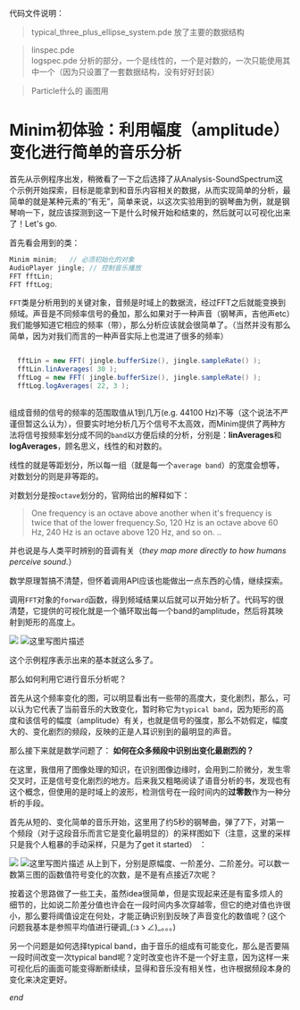 

代码文件说明：
> typical_three_plus_ellipse_system.pde 
> 放了主要的数据结构

> linspec.pde	 
> logspec.pde
> 分析的部分，一个是线性的，一个是对数的，一次只能使用其中一个（因为只设置了一套数据结构，没有好好封装）

> Particle什么的
> 画图用


# Minim初体验：利用幅度（amplitude）变化进行简单的音乐分析

首先从示例程序出发，稍微看了一下之后选择了从Analysis-SoundSpectrum这个示例开始探索，目标是能拿到和音乐内容相关的数据，从而实现简单的分析，最简单的就是某种元素的“有无”，简单来说，以这次实验用到的钢琴曲为例，就是钢琴响一下，就应该探测到这一下是什么时候开始和结束的，然后就可以可视化出来了！Let's go.



首先看会用到的类：

```java
Minim minim;   // 必须初始化的对象
AudioPlayer jingle; // 控制音乐播放
FFT fftLin;
FFT fftLog;
```

`FFT`类是分析用到的关键对象，音频是时域上的数据流，经过FFT之后就能变换到频域。声音是不同频率信号的叠加，那么如果对于一种声音（钢琴声，吉他声etc）我们能够知道它相应的频率（带），那么分析应该就会很简单了。（当然并没有那么简单，因为对我们而言的一种声音实际上也混进了很多的频率）



```java

  fftLin = new FFT( jingle.bufferSize(), jingle.sampleRate() );
  fftLin.linAverages( 30 );
  fftLog = new FFT( jingle.bufferSize(), jingle.sampleRate() );
  fftLog.logAverages( 22, 3 );
  
```

组成音频的信号的频率的范围取值从1到几万(e.g.  44100 Hz)不等（这个说法不严谨但暂这么认为），但要实时地分析几万个信号不太高效，而Minim提供了两种方法将信号按频率划分成不同的`band`以方便后续的分析，分别是：**linAverages**和**logAverages**，顾名思义，线性的和对数的。

线性的就是等距划分，所以每一组（就是每一个`average band`）的宽度会想等，对数划分的则是非等距的。

对数划分是按`octave`划分的，官网给出的解释如下：

> One frequency is an octave above another when it's frequency is twice that of the lower frequency.So, 120 Hz is an octave above 60 Hz, 240 Hz is an octave above 120 Hz, and so on.  .. 

并也说是与人类平时辨别的音调有关（*they map more directly to how humans perceive sound.*）



数学原理暂搞不清楚，但怀着调用API应该也能做出一点东西的心情，继续探索。

调用`FFT`对象的`forward`函数，得到频域结果以后就可以开始分析了。代码写的很清楚，它提供的可视化就是一个循环取出每一个band的amplitude，然后将其映射到矩形的高度上。

![](sndspec.JPG)
![这里写图片描述](http://img.blog.csdn.net/20171115114922901?watermark/2/text/aHR0cDovL2Jsb2cuY3Nkbi5uZXQvTXVrYWUxOTk3/font/5a6L5L2T/fontsize/400/fill/I0JBQkFCMA==/dissolve/70/gravity/SouthEast)


这个示例程序表示出来的基本就这么多了。

那么如何利用它进行音乐分析呢？

首先从这个频率变化的图，可以明显看出有一些带的高度大，变化剧烈，那么，可以认为它代表了当前音乐的大致变化，暂时称它为`typical band`，因为矩形的高度和该信号的幅度（amplitude）有关，也就是信号的强度，那么不妨假定，幅度大的、变化剧烈的频段，反映的正是人耳识别到的最明显的声音。



那么接下来就是数学问题了： **如何在众多频段中识别出变化最剧烈的？**

在这里，我借用了图像处理的知识，在识别图像边缘时，会用到二阶微分，发生零交叉时，正是信号变化剧烈的地方。后来我又粗略阅读了语音分析的书，发现也有这个概念，但使用的是时域上的波形，检测信号在一段时间内的**过零数**作为一种分析的手段。



首先从短的、变化简单的音乐开始，这里用了约5秒的钢琴曲，弹了7下，对第一个频段（对于这段音乐而言它是变化最明显的）的采样图如下（注意，这里的采样只是我个人粗暴的手动采样，只是为了get it started） ：

![](7.JPG)
![这里写图片描述](http://img.blog.csdn.net/20171115114955571?watermark/2/text/aHR0cDovL2Jsb2cuY3Nkbi5uZXQvTXVrYWUxOTk3/font/5a6L5L2T/fontsize/400/fill/I0JBQkFCMA==/dissolve/70/gravity/SouthEast)
从上到下，分别是原幅度、一阶差分、二阶差分。可以数一数第三图的函数值符号变化的次数，是不是有点接近7次呢？



按着这个思路做了一些工夫，虽然idea很简单，但是实现起来还是有蛮多烦人的细节的，比如说二阶差分值也许会在一段时间内多次穿越零，但它的绝对值也许很小，那么要将阈值设定在何处，才能正确识别到反映了声音变化的数值呢？(这个问题我基本是参照平均值进行硬调_(:зゝ∠)_。。。)

另一个问题是如何选择typical band，由于音乐的组成有可能变化，那么是否要隔一段时间改变一次typical band呢？定时改变也许不是一个好主意，因为这样一来可视化后的画面可能变得断断续续，显得和音乐没有相关性，也许根据频段本身的变化来决定更好。



*end*
